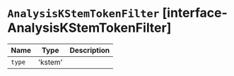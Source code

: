 # `AnalysisKStemTokenFilter` [interface-AnalysisKStemTokenFilter]

| Name | Type | Description |
| - | - | - |
| `type` | 'kstem' | &nbsp; |
